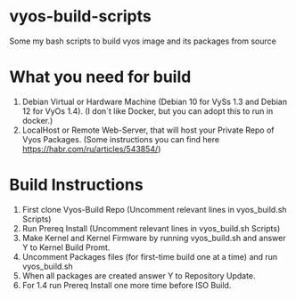 # vyos-build-scripts
Some my bash scripts to build vyos image and its packages from source

# What you need for build
1. Debian Virtual or Hardware Machine (Debian 10 for VySs 1.3 and Debian 12 for VyOs 1.4). (I don`t like Docker, but you can adopt this to run in docker.)
2. LocalHost or Remote Web-Server, that will host your Private Repo of Vyos Packages. (Some instructions you can find here https://habr.com/ru/articles/543854/)

# Build Instructions
1. First clone Vyos-Build Repo (Uncomment relevant lines in vyos_build.sh Scripts)
2. Run Prereq Install (Uncomment relevant lines in vyos_build.sh Scripts)
4. Make Kernel and Kernel Firmware by running vyos_build.sh and answer Y to Kernel Build Promt.
5. Uncomment Packages files (for first-time build one at a time) and run vyos_build.sh
6. When all packages are created answer Y to Repository Update.
7. For 1.4 run Prereq Install one more time before ISO Build.

